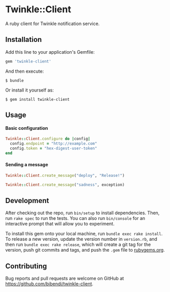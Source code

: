 # Twinkle::Client

A ruby client for Twinkle notification service.

## Installation

Add this line to your application's Gemfile:

```ruby
gem 'twinkle-client'
```

And then execute:

    $ bundle

Or install it yourself as:

    $ gem install twinkle-client

## Usage

#### Basic configuration
```ruby
Twinkle::Client.configure do |config|
  config.endpoint = "http://example.com"
  config.token = "hex-digest-user-token"
end
```

#### Sending a message

```ruby
Twinkle::Client.create_message("deploy", "Release!")

Twinkle::Client.create_message("sadness", exception)
```

## Development

After checking out the repo, run `bin/setup` to install dependencies. Then, run `rake spec` to run the tests. You can also run `bin/console` for an interactive prompt that will allow you to experiment.

To install this gem onto your local machine, run `bundle exec rake install`. To release a new version, update the version number in `version.rb`, and then run `bundle exec rake release`, which will create a git tag for the version, push git commits and tags, and push the `.gem` file to [rubygems.org](https://rubygems.org).

## Contributing

Bug reports and pull requests are welcome on GitHub at https://github.com/bibendi/twinkle-client.

